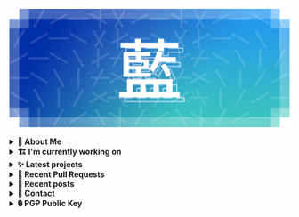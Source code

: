![藍](ai.webp)

<details>
  <summary><b>🌠 About Me</b></summary>
  <br/>

- 藍
  - Nickname
  - a.k.a あい, Ai
- Earthling.
- Front-end Developer.

</details>
<details>
  <summary><b>🏗️ I'm currently working on</b></summary>
  <br/>


- [kwaa/blog](https://github.com/kwaa/blog) - my blog (today)
- [importantimport/urara-docs](https://github.com/importantimport/urara-docs) - 🌸 Documentation for Urara (today)
- [importantimport/urara](https://github.com/importantimport/urara) - 🌸 Sweet &amp; Powerful SvelteKit Blog Template. (☢️ Edition Gamma!) (2 days ago)
- [kwaa/caddy](https://github.com/kwaa/caddy) - 🔒 caddy with my favorite modules. (5 days ago)
- [svelte-society/sveltesociety.dev](https://github.com/svelte-society/sveltesociety.dev) - The Svelte Society website (4 weeks ago)
- [kwaa/dkit](https://github.com/kwaa/dkit) - 🐋 Simple pnpm image optimized for SvelteKit project. (1 month ago)
- [janosh/awesome-svelte-kit](https://github.com/janosh/awesome-svelte-kit) - Awesome examples of SvelteKit in the wild (1 month ago)
- [kwaa/comments](https://github.com/kwaa/comments) - blog comments (2 months ago)
- [kwaa/.github](https://github.com/kwaa/.github) - dot github (3 months ago)
- [kwaa/kwaa.github.io](https://github.com/kwaa/kwaa.github.io) - ./kwaa.dev (6 months ago)

</details>
<details>
  <summary><b>✨ Latest projects</b></summary>
  <br/>


- [kwaa/dkit](https://github.com/kwaa/dkit) - 🐋 Simple pnpm image optimized for SvelteKit project.
- [kwaa/.github](https://github.com/kwaa/.github) - dot github
- [kwaa/blog](https://github.com/kwaa/blog) - my blog
- [kwaa/caddy](https://github.com/kwaa/caddy) - 🔒 caddy with my favorite modules.
- [kwaa/workers-hexo-search](https://github.com/kwaa/workers-hexo-search) - Multi-site Hexo search script built with Cloudflare Workers.
- [kwaa/kwaa.moe](https://github.com/kwaa/kwaa.moe) - simple portfolio
- [kwaa/naive.sh](https://github.com/kwaa/naive.sh) - Auto Install &amp; Update Naiveproxy for Linux
- [kwaa/kwaa.github.io](https://github.com/kwaa/kwaa.github.io) - ./kwaa.dev
- [kwaa/m](https://github.com/kwaa/m) - Theme M for Hexo.
- [kwaa/comments](https://github.com/kwaa/comments) - blog comments

</details>
<details>
  <summary><b>🎨 Recent Pull Requests</b></summary>
  <br/>


- [Add Urara](https://github.com/svelte-society/sveltesociety.dev/pull/246) on [svelte-society/sveltesociety.dev](https://github.com/svelte-society/sveltesociety.dev) (1 month ago)
- [update urara uses](https://github.com/janosh/awesome-svelte-kit/pull/64) on [janosh/awesome-svelte-kit](https://github.com/janosh/awesome-svelte-kit) (1 month ago)
- [update urara screenshot](https://github.com/janosh/awesome-svelte-kit/pull/42) on [janosh/awesome-svelte-kit](https://github.com/janosh/awesome-svelte-kit) (3 months ago)
- [Add site 35 https://urara-demo.netlify.app](https://github.com/janosh/awesome-svelte-kit/pull/39) on [janosh/awesome-svelte-kit](https://github.com/janosh/awesome-svelte-kit) (5 months ago)
- [add `border-hidden`](https://github.com/tailwindlabs/tailwindcss/pull/3806) on [tailwindlabs/tailwindcss](https://github.com/tailwindlabs/tailwindcss) (1 year ago)
- [Update U.Cor to ./kwaa.dev](https://github.com/utterance/utterances/pull/385) on [utterance/utterances](https://github.com/utterance/utterances) (2 years ago)
- [移除 !important](https://github.com/zdhxiong/mdui/pull/228) on [zdhxiong/mdui](https://github.com/zdhxiong/mdui) (2 years ago)
- [为 Roboto 字体增加 font-display: swap 以优化性能](https://github.com/zdhxiong/mdui/pull/207) on [zdhxiong/mdui](https://github.com/zdhxiong/mdui) (2 years ago)
- [add U.Cor to SITES.md](https://github.com/utterance/utterances/pull/216) on [utterance/utterances](https://github.com/utterance/utterances) (2 years ago)

</details>
<details>
  <summary><b>📜 Recent posts</b></summary>
  <br/>


- [DATA EXPUNGED](https://kwaa.dev/archives) (today)
- [RE:Introducing Urara](https://kwaa.dev/intro-urara/re) (2 days ago)
- [Pleroma (Soapbox BE&#43;FE) 安装笔记](https://kwaa.dev/pleroma) (3 weeks ago)
- [IndieWeb, Webmentions](https://kwaa.dev/indieweb) (3 weeks ago)
- [静电之梦 - Nectar Hive](https://kwaa.dev/nectar-hive) (2 months ago)

👉 read more at [./kwaa.dev](https://kwaa.dev)

</details>
<details>
  <summary><b>📧 Contact</b></summary>
  <br/>

- Blog: https://kwaa.dev
- Telegram: @kwaabot
- Discord: 917#1929

👋 If u want to say hello, I'll be happy to meet u.

</details>
<details>
  <summary><b>🔒 PGP Public Key</b></summary>
  <br/>

> User Key: `8964 78D9 78EB 0000`

> Code Signing Key: [`2E18 657D 8C32 CC47`](https://github.com/kwaa.gpg)

</details>